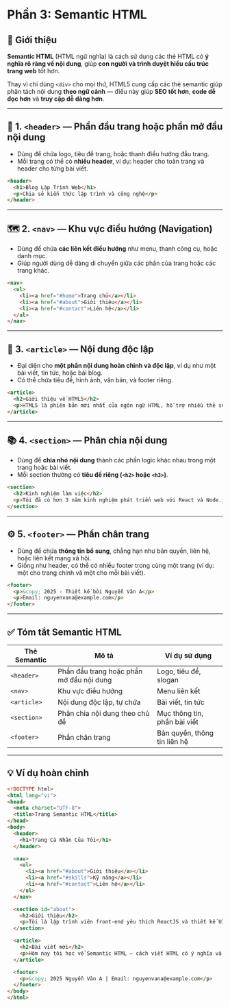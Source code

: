 # Phần 3: Semantic HTML

## 🧠 Giới thiệu
**Semantic HTML** (HTML ngữ nghĩa) là cách sử dụng các thẻ HTML có **ý nghĩa rõ ràng về nội dung**, giúp **con người và trình duyệt hiểu cấu trúc trang web** tốt hơn.

Thay vì chỉ dùng `<div>` cho mọi thứ, HTML5 cung cấp các thẻ semantic giúp phân tách nội dung **theo ngữ cảnh** — điều này giúp **SEO tốt hơn**, **code dễ đọc hơn** và **truy cập dễ dàng hơn**.

---

## 🧭 1. `<header>` — Phần đầu trang hoặc phần mở đầu nội dung
- Dùng để chứa logo, tiêu đề trang, hoặc thanh điều hướng đầu trang.
- Mỗi trang có thể có **nhiều header**, ví dụ: header cho toàn trang và header cho từng bài viết.

```html
<header>
  <h1>Blog Lập Trình Web</h1>
  <p>Chia sẻ kiến thức lập trình và công nghệ</p>
</header>
```

---

## 🗺️ 2. `<nav>` — Khu vực điều hướng (Navigation)
- Dùng để chứa **các liên kết điều hướng** như menu, thanh công cụ, hoặc danh mục.
- Giúp người dùng dễ dàng di chuyển giữa các phần của trang hoặc các trang khác.

```html
<nav>
  <ul>
    <li><a href="#home">Trang chủ</a></li>
    <li><a href="#about">Giới thiệu</a></li>
    <li><a href="#contact">Liên hệ</a></li>
  </ul>
</nav>
```

---

## 📄 3. `<article>` — Nội dung độc lập
- Đại diện cho **một phần nội dung hoàn chỉnh và độc lập**, ví dụ như một bài viết, tin tức, hoặc bài blog.
- Có thể chứa tiêu đề, hình ảnh, văn bản, và footer riêng.

```html
<article>
  <h2>Giới thiệu về HTML5</h2>
  <p>HTML5 là phiên bản mới nhất của ngôn ngữ HTML, hỗ trợ nhiều thẻ semantic mới.</p>
</article>
```

---

## 📚 4. `<section>` — Phân chia nội dung
- Dùng để **chia nhỏ nội dung** thành các phần logic khác nhau trong một trang hoặc bài viết.
- Mỗi section thường có **tiêu đề riêng (`<h2>` hoặc `<h3>`)**.

```html
<section>
  <h2>Kinh nghiệm làm việc</h2>
  <p>Tôi đã có hơn 3 năm kinh nghiệm phát triển web với React và Node.js.</p>
</section>
```

---

## ⚙️ 5. `<footer>` — Phần chân trang
- Dùng để chứa **thông tin bổ sung**, chẳng hạn như bản quyền, liên hệ, hoặc liên kết mạng xã hội.
- Giống như header, có thể có nhiều footer trong cùng một trang (ví dụ: một cho trang chính và một cho mỗi bài viết).

```html
<footer>
  <p>&copy; 2025 - Thiết kế bởi Nguyễn Văn A</p>
  <p>Email: nguyenvana@example.com</p>
</footer>
```

---

## ✅ Tóm tắt Semantic HTML

| Thẻ Semantic | Mô tả | Ví dụ sử dụng |
|---------------|--------|----------------|
| `<header>` | Phần đầu trang hoặc phần mở đầu nội dung | Logo, tiêu đề, slogan |
| `<nav>` | Khu vực điều hướng | Menu liên kết |
| `<article>` | Nội dung độc lập, tự chứa | Bài viết, tin tức |
| `<section>` | Phân chia nội dung theo chủ đề | Mục thông tin, phần bài viết |
| `<footer>` | Phần chân trang | Bản quyền, thông tin liên hệ |

---

## 💡 Ví dụ hoàn chỉnh
```html
<!DOCTYPE html>
<html lang="vi">
<head>
  <meta charset="UTF-8">
  <title>Trang Semantic HTML</title>
</head>
<body>
  <header>
    <h1>Trang Cá Nhân Của Tôi</h1>
  </header>

  <nav>
    <ul>
      <li><a href="#about">Giới thiệu</a></li>
      <li><a href="#skills">Kỹ năng</a></li>
      <li><a href="#contact">Liên hệ</a></li>
    </ul>
  </nav>

  <section id="about">
    <h2>Giới thiệu</h2>
    <p>Tôi là lập trình viên front-end yêu thích ReactJS và thiết kế UI/UX.</p>
  </section>

  <article>
    <h2>Bài viết mới</h2>
    <p>Hôm nay tôi học về Semantic HTML – cách viết HTML có ý nghĩa và chuẩn SEO hơn!</p>
  </article>

  <footer>
    <p>&copy; 2025 Nguyễn Văn A | Email: nguyenvana@example.com</p>
  </footer>
</body>
</html>
```
